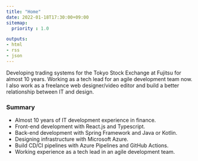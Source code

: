 ```yaml
---
title: "Home"
date: 2022-01-18T17:30:00+09:00
sitemap:
  priority : 1.0

outputs:
- html
- rss
- json
---
```

Developing trading systems for the Tokyo Stock Exchange at Fujitsu for almost 10 years.
Working as a tech lead for an agile development team now.
I also work as a freelance web designer/video editor and build a better relationship between IT and design.

### Summary

- Almost 10 years of IT development experience in finance.
- Front-end development with React.js and Typescript.
- Back-end development with Spring Framework and Java or Kotlin.
- Designing infrastructure with Microsoft Azure.
- Build CD/CI pipelines with Azure Pipelines and GitHub Actions.
- Working experience as a tech lead in an agile development team.
